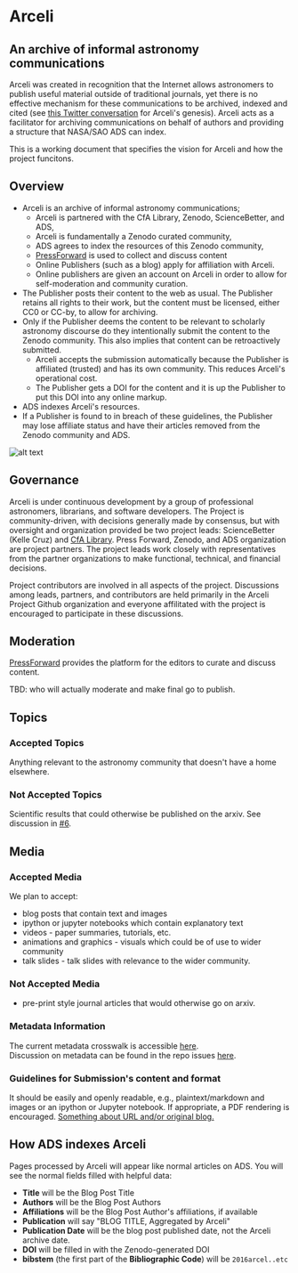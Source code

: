 # Arceli

## An archive of informal astronomy communications

Arceli was created in recognition that the Internet allows astronomers to publish useful material outside of traditional journals, yet there is no effective mechanism for these communications to be archived, indexed and cited (see [this Twitter conversation](https://storify.com/aaccomazzi/non-traditional-citations-in-astronomy) for Arceli's genesis).
Arceli acts as a facilitator for archiving communications on behalf of authors and providing a structure that NASA/SAO ADS can index.

This is a working document that specifies the vision for Arceli and how the project funcitons.

## Overview

- Arceli is an archive of informal astronomy communications;
    * Arceli is partnered with the CfA Library, Zenodo, ScienceBetter, and ADS,
    * Arceli is fundamentally a Zenodo curated community,
    * ADS agrees to index the resources of this Zenodo community,
    * [PressForward](http://pressforward.org/) is used to collect and discuss content
    * Online Publishers (such as a blog) apply for affiliation with Arceli.
    * Online publishers are given an account on Arceli in order to allow for self-moderation and community curation.
- The Publisher posts their content to the web as usual. The Publisher retains all rights to their work, but the content must be licensed, either CC0 or CC-by, to allow for archiving.
- Only if the Publisher deems the content to be relevant to scholarly astronomy discourse do they intentionally submit the content to the Zenodo community. This also implies that content can be retroactively submitted.
    * Arceli accepts the submission automatically because the Publisher is affiliated (trusted) and has its own community. This reduces Arceli's operational cost.
    * The Publisher gets a DOI for the content and it is up the Publisher to put this DOI into any online markup.
- ADS indexes Arceli's resources.
- If a Publisher is found to in breach of these guidelines, the Publisher may lose affiliate status and have their articles removed from the Zenodo community and ADS.

![alt text](https://github.com/dbouquin/charter/raw/master/assets/arceli_workflow.png "Arceli workflow")

## Governance

Arceli is under continuous development by a group of professional astronomers, librarians, and software developers. The Project is community-driven, with decisions generally made by consensus, but with oversight and organization provided be two project leads: ScienceBetter (Kelle Cruz) and [CfA Library](https://github.com/CfA-Library). Press Forward, Zenodo, and ADS organization are project partners. The project leads work closely with representatives from the partner organizations to make functional, technical, and financial decisions.

Project contributors are involved in all aspects of the project. Discussions among leads, partners, and contributors are held primarily in the Arceli Project Github organization and everyone affilitated with the project is encouraged to participate in these discussions.

## Moderation

[PressForward](https://github.com/PressForward/pressforward/wiki/User-Manual#using-the-all-content-page-how-to-read-nominate-and-add-comments-to-items) provides the platform for the editors to curate and discuss content.

TBD: who will actually moderate and make final go to publish.

## Topics
### Accepted Topics

Anything relevant to the astronomy community that doesn't have a home elsewhere.

### Not Accepted Topics

Scientific results that could otherwise be published on the arxiv. See discussion in [#6](https://github.com/archive-of-informal-astronomy-comm/charter/issues/6).

## Media
### Accepted Media

We plan to accept:

- blog posts that contain text and images
- ipython or jupyter notebooks which contain explanatory text
- videos - paper summaries, tutorials, etc.
- animations and graphics - visuals which could be of use to wider community
- talk slides - talk slides with relevance to the wider community.

### Not Accepted Media

- pre-print style journal articles that would otherwise go on arxiv.

### Metadata Information
The current metadata crosswalk is accessible [here](https://docs.google.com/spreadsheets/d/1ti2ny9o0_fpA0ZgWe_F6o9ISmBApEjjDRTu0P7XLRd4/edit?usp=sharing).   
Discussion on metadata can be found in the repo issues [here](https://github.com/arceli/charter/issues/24).

### Guidelines for Submission's content and format

It should be easily and openly readable, e.g., plaintext/markdown and images or an ipython or Jupyter notebook.
If appropriate, a PDF rendering is encouraged.
[Something about URL and/or original blog.](https://github.com/archive-of-informal-astronomy-comm/charter/issues/5)

## How ADS indexes Arceli

Pages processed by Arceli will appear like normal articles on ADS. You will see the normal fields filled with helpful data:

- **Title** will be the Blog Post Title
- **Authors** will be the Blog Post Authors
- **Affiliations** will be the Blog Post Author's affiliations, if available
- **Publication** will say	 "BLOG TITLE, Aggregated by Arceli"
- **Publication Date** will be the blog post published date, not the Arceli archive date.
- **DOI** will be filled in with the Zenodo-generated DOI
- **bibstem** (the first part of the **Bibliographic Code**) will be `2016arcel..etc`
